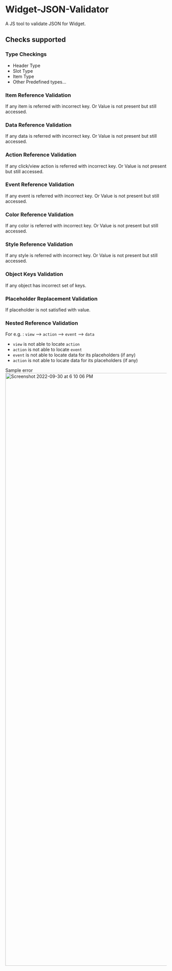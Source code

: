 # Widget-JSON-Validator
A JS tool to validate JSON for Widget.
## Checks supported

### Type Checkings
 - Header Type
 - Slot Type
 - Item Type
 - Other Predefined types...
 
 
### Item Reference Validation
If any item is referred with incorrect key. Or Value is not present but still accessed.

### Data Reference Validation
If any data is referred with incorrect key. Or Value is not present but still accessed.

### Action Reference Validation
If any click/view action is referred with incorrect key. Or Value is not present but still accessed.

### Event Reference Validation
If any event is referred with incorrect key. Or Value is not present but still accessed.

### Color Reference Validation
If any color is referred with incorrect key. Or Value is not present but still accessed.

### Style Reference Validation
If any style is referred with incorrect key. Or Value is not present but still accessed.

### Object Keys Validation
If any object has incorrect set of keys.

### Placeholder Replacement Validation
If placeholder is not satisfied with value.

### Nested Reference Validation
For e.g. : `view` --> `action` --> `event` --> `data`
 - `view` is not able to locate `action`
 - `action` is not able to locate `event`
 - `event` is not able to locate data for its placeholders (if any)
 - `action` is not able to locate data for its placeholders (if any)
 
Sample error
<img width="1852" alt="Screenshot 2022-09-30 at 6 10 06 PM" src="https://user-images.githubusercontent.com/81750369/193273826-1ad8abc1-ffbc-4fe5-b80e-373f4077dcd9.png">


